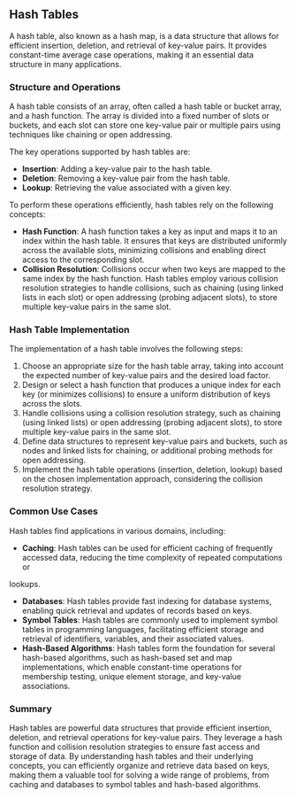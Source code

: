 ## Hash Tables

A hash table, also known as a hash map, is a data structure that allows for efficient insertion, deletion, and retrieval of key-value pairs. It provides constant-time average case operations, making it an essential data structure in many applications.

### Structure and Operations

A hash table consists of an array, often called a hash table or bucket array, and a hash function. The array is divided into a fixed number of slots or buckets, and each slot can store one key-value pair or multiple pairs using techniques like chaining or open addressing.

The key operations supported by hash tables are:

- **Insertion**: Adding a key-value pair to the hash table.
- **Deletion**: Removing a key-value pair from the hash table.
- **Lookup**: Retrieving the value associated with a given key.

To perform these operations efficiently, hash tables rely on the following concepts:

- **Hash Function**: A hash function takes a key as input and maps it to an index within the hash table. It ensures that keys are distributed uniformly across the available slots, minimizing collisions and enabling direct access to the corresponding slot.
- **Collision Resolution**: Collisions occur when two keys are mapped to the same index by the hash function. Hash tables employ various collision resolution strategies to handle collisions, such as chaining (using linked lists in each slot) or open addressing (probing adjacent slots), to store multiple key-value pairs in the same slot.

### Hash Table Implementation

The implementation of a hash table involves the following steps:

1. Choose an appropriate size for the hash table array, taking into account the expected number of key-value pairs and the desired load factor.
2. Design or select a hash function that produces a unique index for each key (or minimizes collisions) to ensure a uniform distribution of keys across the slots.
3. Handle collisions using a collision resolution strategy, such as chaining (using linked lists) or open addressing (probing adjacent slots), to store multiple key-value pairs in the same slot.
4. Define data structures to represent key-value pairs and buckets, such as nodes and linked lists for chaining, or additional probing methods for open addressing.
5. Implement the hash table operations (insertion, deletion, lookup) based on the chosen implementation approach, considering the collision resolution strategy.

### Common Use Cases

Hash tables find applications in various domains, including:

- **Caching**: Hash tables can be used for efficient caching of frequently accessed data, reducing the time complexity of repeated computations or

lookups.

- **Databases**: Hash tables provide fast indexing for database systems, enabling quick retrieval and updates of records based on keys.
- **Symbol Tables**: Hash tables are commonly used to implement symbol tables in programming languages, facilitating efficient storage and retrieval of identifiers, variables, and their associated values.
- **Hash-Based Algorithms**: Hash tables form the foundation for several hash-based algorithms, such as hash-based set and map implementations, which enable constant-time operations for membership testing, unique element storage, and key-value associations.

### Summary

Hash tables are powerful data structures that provide efficient insertion, deletion, and retrieval operations for key-value pairs. They leverage a hash function and collision resolution strategies to ensure fast access and storage of data. By understanding hash tables and their underlying concepts, you can efficiently organize and retrieve data based on keys, making them a valuable tool for solving a wide range of problems, from caching and databases to symbol tables and hash-based algorithms.

